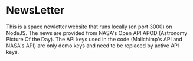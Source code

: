 # NewsLetter
This is a space newletter website that runs locally (on port 3000) on NodeJS.
The news are provided from NASA's Open API APOD (Astronomy Picture Of the Day).
The API keys used in the code (Mailchimp's API and NASA's API) are only demo keys and need to be replaced by active API keys.
